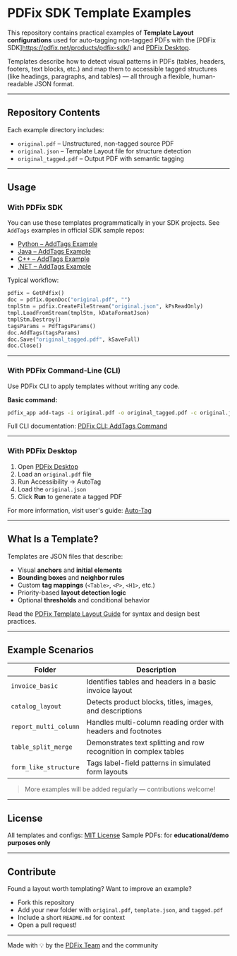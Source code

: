 # PDFix SDK Template Examples

This repository contains practical examples of **Template Layout configurations** used for auto-tagging non-tagged PDFs with the [PDFix SDK]https://pdfix.net/products/pdfix-sdk/) and [PDFix Desktop](https://pdfix.net/products/pdfix-desktop-pro/).

Templates describe how to detect visual patterns in PDFs (tables, headers, footers, text blocks, etc.) and map them to accessible tagged structures (like headings, paragraphs, and tables) — all through a flexible, human-readable JSON format.

---

## Repository Contents

Each example directory includes:

- `original.pdf` – Unstructured, non-tagged source PDF
- `original.json` – Template Layout file for structure detection
- `original_tagged.pdf` – Output PDF with semantic tagging

---

## Usage

### With PDFix SDK

You can use these templates programmatically in your SDK projects. See `AddTags` examples in official SDK sample repos:

- [Python – AddTags Example](https://github.com/pdfix/pdfix_sdk_example_python/blob/master/src/AddTags.py)
- [Java – AddTags Example](https://github.com/pdfix/pdfix_sdk_example_java/blob/master/src/main/java/net/pdfix/samples/AddTags.java)
- [C++ – AddTags Example](https://github.com/pdfix/pdfix_sdk_example_cpp/blob/master/src/AddTags.cpp)
- [.NET – AddTags Example](https://github.com/pdfix/pdfix_sdk_example_dotnet/blob/master/src/AddTags.cs)

Typical workflow:
```python
pdfix = GetPdfix()
doc = pdfix.OpenDoc("original.pdf", "")
tmplStm = pdfix.CreateFileStream("original.json", kPsReadOnly)
tmpl.LoadFromStream(tmplStm, kDataFormatJson)
tmplStm.Destroy()
tagsParams = PdfTagsParams()
doc.AddTags(tagsParams)
doc.Save("original_tagged.pdf", kSaveFull)
doc.Close()
````

---

### With PDFix Command-Line (CLI)

Use PDFix CLI to apply templates without writing any code.

**Basic command:**

```bash
pdfix_app add-tags -i original.pdf -o original_tagged.pdf -c original.json
```

Full CLI documentation:
[PDFix CLI: AddTags Command](https://pdfix.net/support/pdfix-command-line/#add-tags)

---

### With PDFix Desktop

1. Open [PDFix Desktop](https://pdfix.net/pdfix-desktop/)
2. Load an `original.pdf` file
3. Run Accessibility -> AutoTag
4. Load the `original.json`
7. Click **Run** to generate a tagged PDF

For more information, visit user's guide:
[Auto-Tag](https://pdfix.net/user-guide-workflow-for-creating-an-accessible-pdf/?ref=ref-auto-tag#Auto-tag)

---

## What Is a Template?

Templates are JSON files that describe:

* Visual **anchors** and **initial elements**
* **Bounding boxes** and **neighbor rules**
* Custom **tag mappings** (`<Table>`, `<P>`, `<H1>`, etc.)
* Priority-based **layout detection logic**
* Optional **thresholds** and conditional behavior

Read the [PDFix Template Layout Guide](https://pdfix.net/user-guide-template/) for syntax and design best practices.

---

## Example Scenarios

| Folder                | Description                                                       |
| --------------------- | ----------------------------------------------------------------- |
| `invoice_basic`       | Identifies tables and headers in a basic invoice layout           |
| `catalog_layout`      | Detects product blocks, titles, images, and descriptions          |
| `report_multi_column` | Handles multi-column reading order with headers and footnotes     |
| `table_split_merge`   | Demonstrates text splitting and row recognition in complex tables |
| `form_like_structure` | Tags label-field patterns in simulated form layouts               |

> More examples will be added regularly — contributions welcome!

---

## License

All templates and configs: [MIT License](LICENSE)
Sample PDFs: for **educational/demo purposes only**

---

## Contribute

Found a layout worth templating? Want to improve an example?

* Fork this repository
* Add your new folder with `original.pdf`, `template.json`, and `tagged.pdf`
* Include a short `README.md` for context
* Open a pull request!

---

Made with 💡 by the [PDFix Team](https://pdfix.net) and the community
